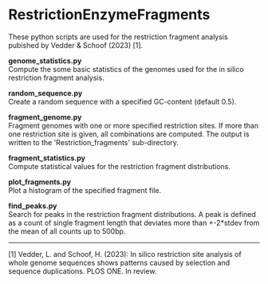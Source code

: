 # RestrictionEnzymeFragments

These python scripts are used for the restriction fragment analysis pubished by Vedder & Schoof (2023) [1].


**genome_statistics.py**  
Compute the some basic statistics of the genomes used for the in silico restriction fragment analysis.

**random_sequence.py**  
Create a random sequence with a specified GC-content (default 0.5).

**fragment_genome.py**  
Fragment genomes with one or more specified restriction sites. If more than one restriction site is given, all combinations are computed. The output is written to the 'Restriction_fragments' sub-directory.

**fragment_statistics.py**  
Compute statistical values for the restriction fragment distributions.

**plot_fragments.py**  
Plot a histogram of the specified fragment file.

**find_peaks.py**  
Search for peaks in the restriction fragment distributions. A peak is defined as a count of single fragment length that deviates more than +-2*stdev from the mean of all counts up to 500bp.


---
[1] Vedder, L. and Schoof, H. (2023): In silico restriction site analysis of whole genome sequences shows patterns caused by selection and sequence duplications. PLOS ONE. In review.
